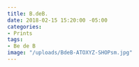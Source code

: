 ```yaml
---
title: B.deB.
date: 2018-02-15 15:20:00 -05:00
categories:
- Prints
tags:
- Be de B
image: "/uploads/BdeB-ATOXYZ-SHOPsm.jpg"
---
```



